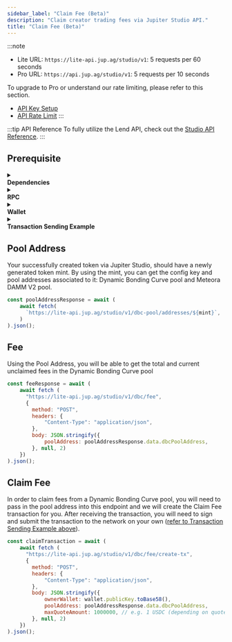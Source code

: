 ```yaml
---
sidebar_label: "Claim Fee (Beta)"
description: "Claim creator trading fees via Jupiter Studio API."
title: "Claim Fee (Beta)"
---
```


<head>
    <title>Claim Fee (Beta)</title>
    <meta name="twitter:card" content="summary" />
</head>

:::note
- Lite URL: `https://lite-api.jup.ag/studio/v1`: 5 requests per 60 seconds
- Pro URL: `https://api.jup.ag/studio/v1`: 5 requests per 10 seconds

To upgrade to Pro or understand our rate limiting, please refer to this section.
- [API Key Setup](/docs/api-setup)
- [API Rate Limit](/docs/api-rate-limit)
:::

:::tip API Reference
To fully utilize the Lend API, check out the [Studio API Reference](/docs/api/studio-api).
:::

## Prerequisite

<details>
    <summary>
        <div>
            <div>
                <b>Dependencies</b>
            </div>
        </div>
    </summary>

```bash
npm install @solana/web3.js@1 # Using v1 of web3.js instead of v2
npm install dotenv # If required for wallet setup
```
</details>

<details>
    <summary>
        <div>
            <div>
                <b>RPC</b>
            </div>
        </div>
    </summary>

**Set up RPC**

:::note
Solana provides a [default RPC endpoint](https://solana.com/docs/core/clusters). However, as your application grows, we recommend you to always use your own or provision a 3rd party provider’s RPC endpoint such as [Helius](https://helius.dev/) or [Triton](https://triton.one/).
:::

```jsx
import { Connection } from "@solana/web3.js";
const connection = new Connection('https://api.mainnet-beta.solana.com');
```
</details>

<details>
    <summary>
        <div>
            <div>
                <b>Wallet</b>
            </div>
        </div>
    </summary>

**Set up Development Wallet**

:::note
- You can paste in your private key for testing purposes but this is not recommended for production applications.
- If you want to store your private key in the project directly, you can do it via a `.env` file.
:::

To set up a development wallet via `.env` file, you can use the following script.

```jsx
// index.js
import { Keypair } from '@solana/web3.js';
import dotenv from 'dotenv';
require('dotenv').config();

const wallet = Keypair.fromSecretKey(bs58.decode(process.env.PRIVATE_KEY || ''));
```

```bash
# .env
PRIVATE_KEY=""
```

To set up a development wallet via a wallet generated via [Solana CLI](https://solana.com/docs/intro/installation#solana-cli-basics), you can use the following script.

```jsx
import { Keypair } from '@solana/web3.js';
import fs from 'fs';

const privateKeyArray = JSON.parse(fs.readFileSync('/Path/To/.config/solana/id.json', 'utf8').trim());
const wallet = Keypair.fromSecretKey(new Uint8Array(privateKeyArray));
```
</details>

<details>
    <summary>
        <div>
            <div>
                <b>Transaction Sending Example</b>
            </div>
        </div>
    </summary>

```jsx
transaction.sign([wallet]);
const transactionBinary = transaction.serialize();
console.log(transactionBinary);
console.log(transactionBinary.length);
const blockhashInfo = await connection.getLatestBlockhashAndContext({ commitment: "finalized" });

const signature = await connection.sendRawTransaction(transactionBinary, {
  maxRetries: 0,
  skipPreflight: true,
});

console.log(`Transaction sent: https://solscan.io/tx/${signature}`);
  
try {
  const confirmation = await connection.confirmTransaction({
    signature,
    blockhash: blockhashInfo.value.blockhash,
    lastValidBlockHeight: blockhashInfo.value.lastValidBlockHeight,
  }, "confirmed");

  if (confirmation.value.err) {
    console.error(`Transaction failed: ${JSON.stringify(confirmation.value.err)}`);
    console.log(`Examine the failed transaction: https://solscan.io/tx/${signature}`);
  } else {
    console.log(`Transaction successful: https://solscan.io/tx/${signature}`);
  }
} catch (error) {
  console.error(`Error confirming transaction: ${error}`);
  console.log(`Examine the transaction status: https://solscan.io/tx/${signature}`);
};
```
</details>

## Pool Address

Your successfully created token via Jupiter Studio, should have a newly generated token mint. By using the mint, you can get the config key and pool addresses associated to it: Dynamic Bonding Curve pool and Meteora DAMM V2 pool.

```jsx
const poolAddressResponse = await (
    await fetch(
      `https://lite-api.jup.ag/studio/v1/dbc-pool/addresses/${mint}`,
    )
).json();
```

## Fee

Using the Pool Address, you will be able to get the total and current unclaimed fees in the Dynamic Bonding Curve pool

```jsx
const feeResponse = await (
    await fetch (
      "https://lite-api.jup.ag/studio/v1/dbc/fee", 
      {
        method: "POST",
        headers: {
            "Content-Type": "application/json",
        },
        body: JSON.stringify({
            poolAddress: poolAddressResponse.data.dbcPoolAddress,
        }, null, 2)
    })
).json();
```

## Claim Fee

In order to claim fees from a Dynamic Bonding Curve pool, you will need to pass in the pool address into this endpoint and we will create the Claim Fee transaction for you. After receiving the transaction, you will need to sign and submit the transaction to the network on your own ([refer to Transaction Sending Example above](#prerequisite)).

```jsx
const claimTransaction = await (
    await fetch (
      "https://lite-api.jup.ag/studio/v1/dbc/fee/create-tx", 
      {
        method: "POST",
        headers: {
            "Content-Type": "application/json",
        },
        body: JSON.stringify({
            ownerWallet: wallet.publicKey.toBase58(),
            poolAddress: poolAddressResponse.data.dbcPoolAddress,
            maxQuoteAmount: 1000000, // e.g. 1 USDC (depending on quote mint and decimals)
        }, null, 2)
    })
).json();
```
